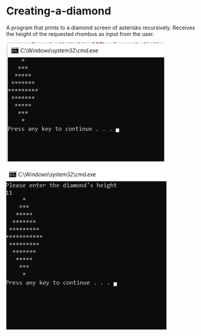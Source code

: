 # Creating-a-diamond
A program that prints to a diamond screen of asterisks recursively. Receives the height of the requested rhombus as input from the user.

![such as running of program 1](https://github.com/NavaSasson/Creating-a-diamond/blob/main/such%20as%20running1.png)

![such as running of program 2](https://github.com/NavaSasson/Creating-a-diamond/blob/main/such%20as%20running2.png)

